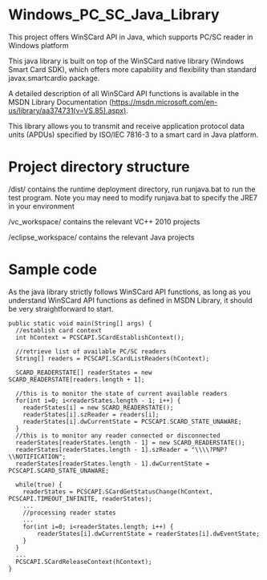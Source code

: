 # Windows_PC_SC_Java_Library
This project offers WinSCard API in Java, which supports PC/SC reader in Windows platform

This java library is built on top of the WinSCard native library (Windows Smart Card SDK), which offers more capability and flexibility than standard javax.smartcardio package.

A detailed description of all WinSCard API functions is available in the MSDN Library Documentation (https://msdn.microsoft.com/en-us/library/aa374731(v=VS.85).aspx).

This library allows you to transmit and receive application protocol data units (APDUs) specified by ISO/IEC 7816-3 to a smart card in Java platform.

# Project directory structure
/dist/ contains the runtime deployment directory, run runjava.bat to run the test program. Note you may need to modify runjava.bat to specify the JRE7 in your environment

/vc_workspace/ contains the relevant VC++ 2010 projects

/eclipse_workspace/ contains the relevant Java projects

# Sample code
As the java library strictly follows WinSCard API functions, as long as you understand WinSCard API functions as defined in MSDN Library, it should be very straightforward to start.

```
public static void main(String[] args) {
  //establish card context
  int hContext = PCSCAPI.SCardEstablishContext();
  
  //retrieve list of available PC/SC readers
  String[] readers = PCSCAPI.SCardListReaders(hContext);
    
  SCARD_READERSTATE[] readerStates = new SCARD_READERSTATE[readers.length + 1];
  
  //this is to monitor the state of current available readers
  for(int i=0; i<readerStates.length - 1; i++) {
	readerStates[i] = new SCARD_READERSTATE();
	readerStates[i].szReader = readers[i];
	readerStates[i].dwCurrentState = PCSCAPI.SCARD_STATE_UNAWARE;
  }
  //this is to monitor any reader connected or disconnected
  readerStates[readerStates.length - 1] = new SCARD_READERSTATE();
  readerStates[readerStates.length - 1].szReader = "\\\\?PNP?\\NOTIFICATION";
  readerStates[readerStates.length - 1].dwCurrentState = PCSCAPI.SCARD_STATE_UNAWARE;
		
  while(true) {
	readerStates = PCSCAPI.SCardGetStatusChange(hContext, PCSCAPI.TIMEOUT_INFINITE, readerStates);	
	...
	//processing reader states
	...
	for(int i=0; i<readerStates.length; i++) {
		readerStates[i].dwCurrentState = readerStates[i].dwEventState;
	}
  }
  ...
  PCSCAPI.SCardReleaseContext(hContext);
}
```
